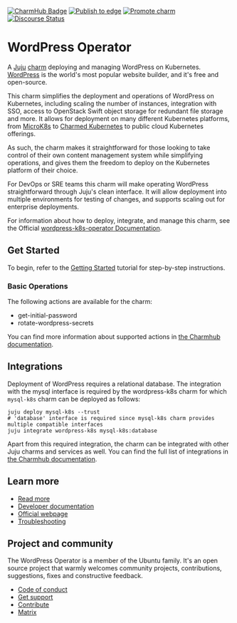 [![CharmHub Badge](https://charmhub.io/wordpress-k8s/badge.svg)](https://charmhub.io/wordpress-k8s)
[![Publish to edge](https://github.com/canonical/wordpress-k8s-operator/actions/workflows/publish_charm.yaml/badge.svg)](https://github.com/canonical/wordpress-k8s-operator/actions/workflows/publish_charm.yaml)
[![Promote charm](https://github.com/canonical/wordpress-k8s-operator/actions/workflows/promote_charm.yaml/badge.svg)](https://github.com/canonical/wordpress-k8s-operator/actions/workflows/promote_charm.yaml)
[![Discourse Status](https://img.shields.io/discourse/status?server=https%3A%2F%2Fdiscourse.charmhub.io&style=flat&label=CharmHub%20Discourse)](https://discourse.charmhub.io)

# WordPress Operator

A [Juju](https://juju.is/) [charm](https://juju.is/docs/olm/charmed-operators) deploying and managing WordPress on Kubernetes. [WordPress](https://wordpress.com) is the world's most popular website builder, and it's free and open-source.

This charm simplifies the deployment and operations of WordPress on Kubernetes,
including scaling the number of instances, integration with SSO, 
access to OpenStack Swift object storage for redundant file storage and more.
It allows for deployment on many different Kubernetes platforms, 
from [MicroK8s](https://microk8s.io/) to [Charmed Kubernetes](https://ubuntu.com/kubernetes) 
to public cloud Kubernetes offerings.

As such, the charm makes it straightforward for those looking to take control of their own content management system while simplifying operations, 
and gives them the freedom to deploy on the Kubernetes platform of their choice.

For DevOps or SRE teams this charm will make operating WordPress straightforward through Juju's clean interface.
It will allow deployment into multiple environments for testing of changes, 
and supports scaling out for enterprise deployments.

For information about how to deploy, integrate, and manage this charm, see the Official [wordpress-k8s-operator Documentation](https://charmhub.io/wordpress-k8s/docs).

## Get Started

To begin, refer to the [Getting Started](https://charmhub.io/wordpress-k8s/docs/tutorial) tutorial for step-by-step instructions.

### Basic Operations

The following actions are available for the charm:
- get-initial-password
- rotate-wordpress-secrets

You can find more information about supported actions in [the Charmhub documentation](https://charmhub.io/wordpress-k8s/actions).

## Integrations

Deployment of WordPress requires a relational database. The integration with the mysql interface is required by the wordpress-k8s charm for which `mysql-k8s` charm can be deployed as follows:

```
juju deploy mysql-k8s --trust
# 'database' interface is required since mysql-k8s charm provides multiple compatible interfaces
juju integrate wordpress-k8s mysql-k8s:database
```

Apart from this required integration, the charm can be integrated with other Juju charms and services as well. You can find the full list of integrations in [the Charmhub documentation](https://charmhub.io/wordpress-k8s/integrations).

## Learn more

- [Read more](https://charmhub.io/wordpress-k8s/docs)
- [Developer documentation](https://codex.wordpress.org/Developer_Documentation)
- [Official webpage](https://wordpress.com)
- [Troubleshooting](https://matrix.to/#/#charmhub-charmdev:ubuntu.com)

## Project and community

The WordPress Operator is a member of the Ubuntu family. 
It's an open source project that warmly welcomes community projects, contributions, suggestions, fixes and constructive feedback.

- [Code of conduct](https://ubuntu.com/community/code-of-conduct)
- [Get support](https://discourse.charmhub.io/)
- [Contribute](https://charmhub.io/wordpress-k8s/docs/how-to-contribute)
- [Matrix](https://matrix.to/#/#charmhub-charmdev:ubuntu.com)

